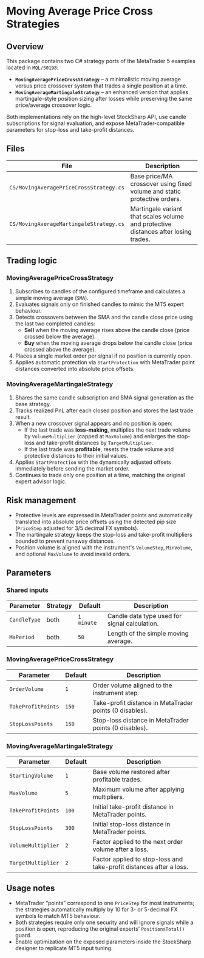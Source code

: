 # Moving Average Price Cross Strategies

## Overview

This package contains two C# strategy ports of the MetaTrader 5 examples located in `MQL/50198`:

* **`MovingAveragePriceCrossStrategy`** – a minimalistic moving average versus price crossover system that trades a single position at a time.
* **`MovingAverageMartingaleStrategy`** – an enhanced version that applies martingale-style position sizing after losses while preserving the same price/average crossover logic.

Both implementations rely on the high-level StockSharp API, use candle subscriptions for signal evaluation, and expose MetaTrader-compatible parameters for stop-loss and take-profit distances.

## Files

| File | Description |
| --- | --- |
| `CS/MovingAveragePriceCrossStrategy.cs` | Base price/MA crossover using fixed volume and static protective orders. |
| `CS/MovingAverageMartingaleStrategy.cs` | Martingale variant that scales volume and protective distances after losing trades. |

## Trading logic

### MovingAveragePriceCrossStrategy

1. Subscribes to candles of the configured timeframe and calculates a simple moving average (`SMA`).
2. Evaluates signals only on finished candles to mimic the MT5 expert behaviour.
3. Detects crossovers between the SMA and the candle close price using the last two completed candles:
   * **Sell** when the moving average rises above the candle close (price crossed below the average).
   * **Buy** when the moving average drops below the candle close (price crossed above the average).
4. Places a single market order per signal if no position is currently open.
5. Applies automatic protection via `StartProtection` with MetaTrader point distances converted into absolute price offsets.

### MovingAverageMartingaleStrategy

1. Shares the same candle subscription and SMA signal generation as the base strategy.
2. Tracks realized PnL after each closed position and stores the last trade result.
3. When a new crossover signal appears and no position is open:
   * If the last trade was **loss-making**, multiplies the next trade volume by `VolumeMultiplier` (capped at `MaxVolume`) and enlarges the stop-loss and take-profit distances by `TargetMultiplier`.
   * If the last trade was **profitable**, resets the trade volume and protective distances to their initial values.
4. Applies `StartProtection` with the dynamically adjusted offsets immediately before sending the market order.
5. Continues to trade only one position at a time, matching the original expert advisor logic.

## Risk management

* Protective levels are expressed in MetaTrader points and automatically translated into absolute price offsets using the detected pip size (`PriceStep` adjusted for 3/5 decimal FX symbols).
* The martingale strategy keeps the stop-loss and take-profit multipliers bounded to prevent runaway distances.
* Position volume is aligned with the instrument's `VolumeStep`, `MinVolume`, and optional `MaxVolume` to avoid invalid orders.

## Parameters

### Shared inputs

| Parameter | Strategy | Default | Description |
| --- | --- | --- | --- |
| `CandleType` | both | `1 minute` | Candle data type used for signal calculation. |
| `MaPeriod` | both | `50` | Length of the simple moving average. |

### MovingAveragePriceCrossStrategy

| Parameter | Default | Description |
| --- | --- | --- |
| `OrderVolume` | `1` | Order volume aligned to the instrument step. |
| `TakeProfitPoints` | `150` | Take-profit distance in MetaTrader points (0 disables). |
| `StopLossPoints` | `150` | Stop-loss distance in MetaTrader points (0 disables). |

### MovingAverageMartingaleStrategy

| Parameter | Default | Description |
| --- | --- | --- |
| `StartingVolume` | `1` | Base volume restored after profitable trades. |
| `MaxVolume` | `5` | Maximum volume after applying multipliers. |
| `TakeProfitPoints` | `100` | Initial take-profit distance in MetaTrader points. |
| `StopLossPoints` | `300` | Initial stop-loss distance in MetaTrader points. |
| `VolumeMultiplier` | `2` | Factor applied to the next order volume after a loss. |
| `TargetMultiplier` | `2` | Factor applied to stop-loss and take-profit distances after a loss. |

## Usage notes

* MetaTrader “points” correspond to one `PriceStep` for most instruments; the strategies automatically multiply by 10 for 3- or 5-decimal FX symbols to match MT5 behaviour.
* Both strategies require only one security and will ignore signals while a position is open, reproducing the original experts’ `PositionsTotal()` guard.
* Enable optimization on the exposed parameters inside the StockSharp designer to replicate MT5 input tuning.
